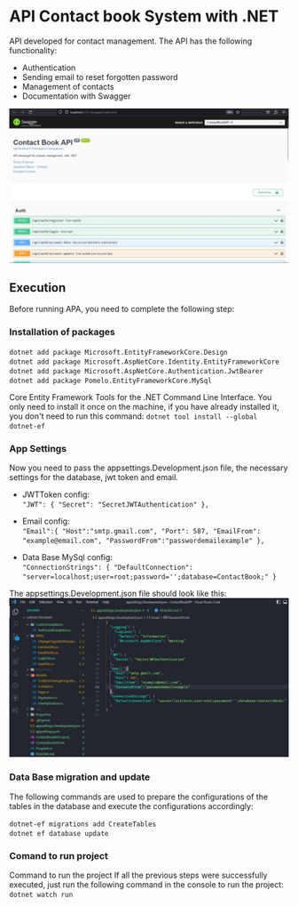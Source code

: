 # API Contact book System with .NET

API developed for contact management. The API has the following functionality:
- Authentication
- Sending email to reset forgotten password
- Management of contacts
- Documentation with Swagger

<img src="./Prints/Screenshot_2.jpg" />

## Execution
Before running APA, you need to complete the following step:

### Installation of packages
`dotnet add package Microsoft.EntityFrameworkCore.Design`<br/>
`dotnet add package Microsoft.AspNetCore.Identity.EntityFrameworkCore`<br/>
`dotnet add package Microsoft.AspNetCore.Authentication.JwtBearer`<br/>
`dotnet add package Pomelo.EntityFrameworkCore.MySql`<br/>

Core Entity Framework Tools for the .NET Command Line Interface. You only need to install it once on the machine,
if you have already installed it, you don't need to run this command:
`dotnet tool install --global dotnet-ef`<br/>

### App Settings
Now you need to pass the appsettings.Development.json file,
the necessary settings for the database, jwt token and email.

- JWTToken config:<br/>
  `"JWT": {
    "Secret": "SecretJWTAuthentication"
},`
 <p/>

- Email config:<br/>
  `"Email":{
    "Host":"smtp.gmail.com",
    "Port": 587,
    "EmailFrom": "example@email.com",
    "PasswordFrom":"passwordemailexample"
},`
<p/>

- Data Base MySql config:<br/>
  `"ConnectionStrings": {
    "DefaultConnection": "server=localhost;user=root;password='';database=ContactBook;"
    }`

<p/>

The appsettings.Development.json file should look like this:
<img src="./Prints/Screenshot_1.jpg" />

### Data Base migration and update
The following commands are used to prepare the configurations of the
tables in the database and execute the configurations accordingly:

`dotnet-ef migrations add CreateTables`<br/>
`dotnet ef database update`

### Comand to run project
Command to run the project If all the previous steps were successfully executed,
just run the following command in the console to run the project:<br/>
`dotnet watch run`